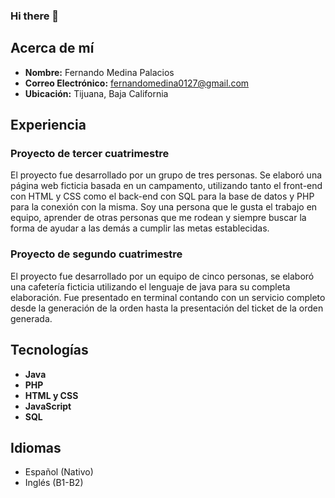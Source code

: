 ### Hi there 👋

## Acerca de mí
- **Nombre:** Fernando Medina Palacios
- **Correo Electrónico:** fernandomedina0127@gmail.com
- **Ubicación:** Tijuana, Baja California

## Experiencia
### Proyecto de tercer cuatrimestre
El proyecto fue desarrollado por un grupo de tres personas. Se elaboró una página web ficticia basada en un campamento, utilizando tanto el front-end con HTML y CSS como el back-end con SQL para la base de datos y PHP para la conexión con la misma. Soy una persona que le gusta el trabajo en equipo, aprender de otras personas que me rodean y siempre buscar la forma de ayudar a las demás a cumplir las metas establecidas.

### Proyecto de segundo cuatrimestre
El proyecto fue desarrollado por un equipo de cinco personas, se elaboró una cafetería ficticia utilizando el lenguaje de java para su completa elaboración. Fue presentado en terminal contando con un servicio completo desde la generación de la orden hasta la presentación del ticket de la orden generada.

## Tecnologías
- **Java**
- **PHP**
- **HTML y CSS**
- **JavaScript**
- **SQL**

## Idiomas
- Español (Nativo)
- Inglés (B1-B2)

